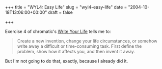 +++
title = "WYL4: Easy Life"
slug = "wyl4-easy-life"
date = "2004-10-18T13:06:00+00:00"
draft = false

+++

Exercise 4 of chromatic's <a href="http://www.wgz.org/chromatic/writeyourlife/">Write Your Life</a> tells me to:

> Create a new invention, change your life circumstances, or somehow write away a difficult or time-consuming task. First define the problem, show how it affects you, and then invent it away.

But I'm not going to do that, exactly, because I already did it.
